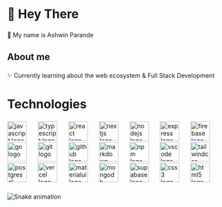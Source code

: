 <h1 align="left">👋 Hey There</h1>

###

<p align="left">🌱 My name is  Ashwin Parande</p>

###

<h2 align="left">About me</h2>

###

<p align="left">✨  Currently learning about the web ecosystem & Full Stack Development</p>

###

<h1 align="left">Technologies</h1>

###

<div align="left">
  <img src="https://cdn.jsdelivr.net/gh/devicons/devicon/icons/javascript/javascript-original.svg" height="45" alt="javascript logo"  />
  <img width="18" />
  <img src="https://cdn.jsdelivr.net/gh/devicons/devicon/icons/typescript/typescript-original.svg" height="45" alt="typescript logo"  />
  <img width="18" />
  <img src="https://cdn.jsdelivr.net/gh/devicons/devicon/icons/react/react-original.svg" height="45" alt="react logo"  />
  <img width="18" />
  <img src="https://cdn.jsdelivr.net/gh/devicons/devicon/icons/nextjs/nextjs-original.svg" height="45" alt="nextjs logo"  />
  <img width="18" />
  <img src="https://cdn.jsdelivr.net/gh/devicons/devicon/icons/nodejs/nodejs-original.svg" height="45" alt="nodejs logo"  />
  <img width="18" />
  <img src="https://cdn.jsdelivr.net/gh/devicons/devicon/icons/express/express-original.svg" height="45" alt="express logo"  />
  <img width="18" />
  <img src="https://cdn.jsdelivr.net/gh/devicons/devicon/icons/firebase/firebase-plain.svg" height="45" alt="firebase logo"  />
  <img width="18" />
  <img src="https://cdn.jsdelivr.net/gh/devicons/devicon/icons/go/go-original.svg" height="45" alt="go logo"  />
  <img width="18" />
  <img src="https://cdn.jsdelivr.net/gh/devicons/devicon/icons/git/git-original.svg" height="45" alt="git logo"  />
  <img width="18" />
  <img src="https://cdn.jsdelivr.net/gh/devicons/devicon/icons/github/github-original.svg" height="45" alt="github logo"  />
  <img width="18" />
  <img src="https://cdn.jsdelivr.net/gh/devicons/devicon/icons/markdown/markdown-original.svg" height="45" alt="markdown logo"  />
  <img width="18" />
  <img src="https://cdn.jsdelivr.net/gh/devicons/devicon/icons/npm/npm-original-wordmark.svg" height="45" alt="npm logo"  />
  <img width="18" />
  <img src="https://cdn.jsdelivr.net/gh/devicons/devicon/icons/vscode/vscode-original.svg" height="45" alt="vscode logo"  />
  <img width="18" />
  <img src="https://cdn.simpleicons.org/tailwindcss/06B6D4" height="45" alt="tailwindcss logo"  />
  <img width="18" />
  <img src="https://cdn.simpleicons.org/postgresql/4169E1" height="45" alt="postgresql logo"  />
  <img width="18" />
  <img src="https://cdn.simpleicons.org/vercel/000000" height="45" alt="vercel logo"  />
  <img width="18" />
  <img src="https://cdn.simpleicons.org/mui/007FFF" height="45" alt="materialui logo"  />
  <img width="18" />
  <img src="https://cdn.simpleicons.org/mongodb/47A248" height="45" alt="mongodb logo"  />
  <img width="18" />
  <img src="https://cdn.simpleicons.org/supabase/3ECF8E" height="45" alt="supabase logo"  />
  <img width="18" />
  <img src="https://cdn.jsdelivr.net/gh/devicons/devicon/icons/css3/css3-original.svg" height="45" alt="css3 logo"  />
  <img width="18" />
  <img src="https://cdn.jsdelivr.net/gh/devicons/devicon/icons/html5/html5-original.svg" height="45" alt="html5 logo"  />
</div>

###

<img src="https://raw.githubusercontent.com/Ashpara10/Ashpara10/output/snake.svg" alt="Snake animation" />

###
